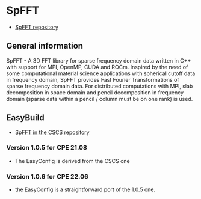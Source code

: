 # SpFFT

  * [SpFFT repository](https://github.com/eth-cscs/SpFFT)

## General information

SpFFT - A 3D FFT library for sparse frequency domain data written in C++ with 
support for MPI, OpenMP, CUDA and ROCm. Inspired by the need of some 
computational material science applications with spherical cutoff data in 
frequency domain, SpFFT provides Fast Fourier Transformations of sparse 
frequency domain data. For distributed computations with MPI, slab decomposition
in space domain and pencil decomposition in frequency domain
(sparse data within a pencil / column must be on one rank) is used.

## EasyBuild

  * [SpFFT in the CSCS repository](https://github.com/easybuilders/CSCS/tree/master/easybuild/easyconfigs/s/SpFFT)

### Version 1.0.5 for CPE 21.08

  * The EasyConfig is derived from the CSCS one
  
### Version 1.0.6 for CPE 22.06

  * the EasyConfig is a straightforward port of the 1.0.5 one.

